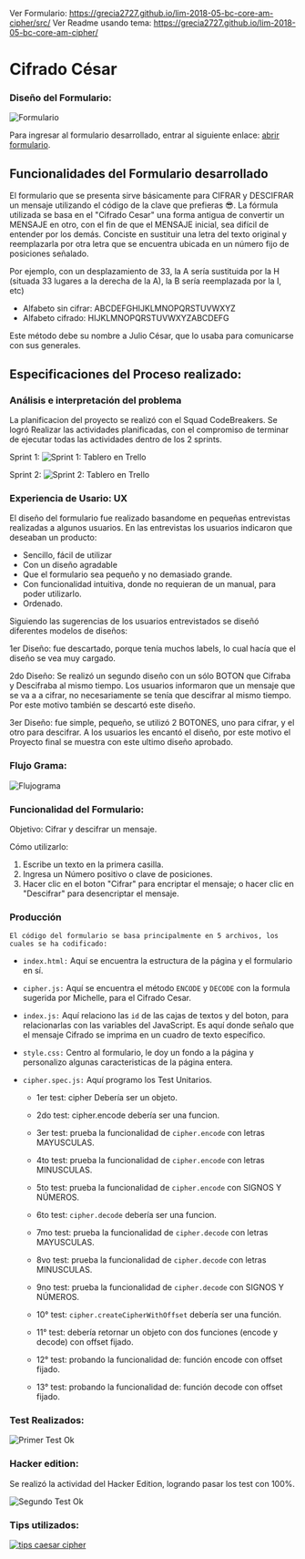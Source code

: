 Ver Formulario:         https://grecia2727.github.io/lim-2018-05-bc-core-am-cipher/src/
Ver Readme usando tema: https://grecia2727.github.io/lim-2018-05-bc-core-am-cipher/

# **Cifrado César**

### Diseño del Formulario:


![Formulario](http://subirimagen.me/uploads/20180604084324.PNG "Formulario")



Para ingresar al formulario desarrollado, entrar al siguiente enlace: [abrir formulario](https://grecia2727.github.io/lim-2018-05-bc-core-am-cipher/src/).


## **Funcionalidades del Formulario desarrollado**

El formulario que se presenta sirve básicamente para CIFRAR y DESCIFRAR un mensaje utilizando 
el código de la clave que prefieras 😎.
La fórmula utilizada se basa en el "Cifrado Cesar" una forma antigua de convertir 
un MENSAJE en otro, con el fin de que el MENSAJE inicial, sea difícil de entender 
por los demás. Conciste en sustituir una letra del texto original y reemplazarla por otra letra 
que se encuentra ubicada en un número fijo de posiciones señalado.

Por ejemplo, con un desplazamiento de 33, la A sería sustituida por la H (situada 33 lugares a la derecha de la A), la B sería reemplazada por la I, etc)

* Alfabeto sin cifrar: ABCDEFGHIJKLMNOPQRSTUVWXYZ
* Alfabeto cifrado:    HIJKLMNOPQRSTUVWXYZABCDEFG
 
Este método debe su nombre a Julio César, que lo usaba para comunicarse con sus 
generales.


## **Especificaciones del Proceso realizado:**


### Análisis e interpretación del problema
    
La planificacion del proyecto se realizó con el Squad CodeBreakers.
   Se logró Realizar las actividades planificadas, con el compromiso de terminar de ejecutar todas las actividades dentro de los 2 sprints.
 


Sprint 1:
![Sprint 1: Tablero en Trello](http://subirimagen.me/uploads/20180604084203.JPG "1er Tablero en Trello")

Sprint 2:
![Sprint 2: Tablero en Trello](http://subirimagen.me/uploads/20180604084241.JPG "2do Tablero en Trello")


### Experiencia de Usario: UX

El diseño del formulario fue realizado basandome en pequeñas entrevistas realizadas a algunos usuarios. En las entrevistas los usuarios indicaron que deseaban un producto:

* Sencillo, fácil de utilizar
* Con un diseño agradable
* Que el formulario sea pequeño y no demasiado grande.
* Con funcionalidad intuitiva, donde no requieran de un manual, para poder utilizarlo.
* Ordenado.

Siguiendo las sugerencias de los usuarios entrevistados se diseñó diferentes modelos de diseños:

1er Diseño: fue descartado, porque tenía muchos labels, lo cual hacía que el diseño se vea muy cargado.

2do Diseño: Se realizó un segundo diseño con un sólo BOTON que Cifraba y Descifraba al mismo tiempo. Los usuarios informaron que un mensaje que se va a a cifrar, no necesariamente se tenía que descifrar al mismo tiempo. Por este motivo también se descartó este diseño.

3er Diseño: fue simple, pequeño, se utilizó 2 BOTONES, uno para cifrar, y el otro para descifrar. A los usuarios les encantó el diseño, por este motivo el Proyecto final se muestra con este ultimo diseño aprobado. 


### Flujo Grama:

![Flujograma ](http://subirimagen.me/uploads/20180604084357.jpg "Flujograma")

### Funcionalidad del Formulario:

Objetivo: Cifrar y descifrar un mensaje.

Cómo utilizarlo: 
1) Escribe un texto en la primera casilla.
2) Ingresa un Número positivo o clave de posiciones.
3) Hacer clic en el boton "Cifrar" para encriptar el mensaje; o hacer clic en "Descifrar" para desencriptar el mensaje.


### Producción
    El código del formulario se basa principalmente en 5 archivos, los cuales se ha codificado:

* `index.html:` Aquí se encuentra la estructura de la página y el formulario en sí.

* `cipher.js:` Aquí se encuentra el método `ENCODE` y `DECODE` con la formula sugerida por Michelle, para el Cifrado Cesar.

* `index.js:` Aquí relaciono las `id` de las cajas de textos y del boton, para relacionarlas con las variables del JavaScript. Es aquí donde señalo que el mensaje Cifrado se imprima en un cuadro de texto específico.

* `style.css:` Centro al formulario, le doy un fondo a la página y personalizo     algunas caracteristicas de la página entera.

* `cipher.spec.js:` Aquí programo los Test Unitarios. 

    * 1er test: cipher Debería ser un objeto.
    * 2do test: cipher.encode debería ser una funcion.
    * 3er test: prueba la funcionalidad de `cipher.encode`  con letras MAYUSCULAS.
    * 4to test: prueba la funcionalidad de `cipher.encode`  con letras MINUSCULAS.
    * 5to test: prueba la funcionalidad de `cipher.encode`  con SIGNOS Y NÚMEROS.

    * 6to test: `cipher.decode` debería ser una funcion.
    * 7mo test: prueba la funcionalidad de `cipher.decode` con letras MAYUSCULAS.
    * 8vo test: prueba la funcionalidad de `cipher.decode` con letras MINUSCULAS.
    * 9no test: prueba la funcionalidad de `cipher.decode` con SIGNOS Y NÚMEROS.

    * 10° test: `cipher.createCipherWithOffset` debería ser una función.
    * 11° test: debería retornar un objeto con dos funciones (encode y decode) con offset fijado.
    * 12° test: probando la funcionalidad de: función encode con offset fijado.
    * 13° test: probando la funcionalidad de: función decode con offset fijado.



### Test Realizados:
![Primer Test Ok](http://subirimagen.me/uploads/20180604084029.PNG "1er Test Unitario Ok")


### Hacker edition:

Se realizó la actividad del Hacker Edition, logrando pasar los test con 100%.

![Segundo Test Ok](http://subirimagen.me/uploads/20180604084127.PNG "2do Test Unitario Ok")


### Tips utilizados:

[![tips caesar cipher](https://img.youtube.com/vi/zd8eVrXhs7Y/0.jpg)](https://www.youtube.com/watch?v=zd8eVrXhs7Y)
